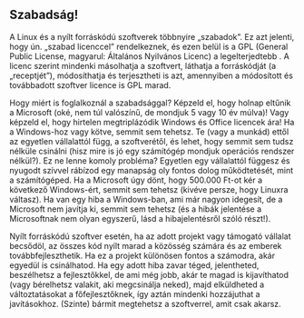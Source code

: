 



<h2>Szabadság!</h2>

A Linux és a nyílt forráskódú szoftverek többnyire „szabadok”. Ez azt jelenti, hogy ún. „szabad licenccel” rendelkeznek, és ezen belül is a GPL (General Public License, magyarul: Általános Nyilvános Licenc) a legelterjedtebb . A licenc szerint mindenki másolhatja a szoftvert, láthatja a forráskódját (a „receptjét”), módosíthatja és terjesztheti is azt, amennyiben a módosított és továbbadott szoftver licence is GPL marad.

Hogy miért is foglalkoznál a szabadsággal? Képzeld el, hogy holnap eltűnik a Microsoft (oké, nem túl valószínű, de mondjuk 5 vagy 10 év múlva)! Vagy képzeld el, hogy hirtelen megtriplázódik Windows és Office licencek ára! Ha a Windows-hoz vagy kötve, semmit sem tehetsz. Te (vagy a munkád) ettől az egyetlen vállalattól függ, a szoftverétől, és lehet, hogy semmit sem tudsz nélküle csinálni (hisz mire is jó egy számítógép mondjuk operációs rendszer nélkül?). Ez ne lenne komoly probléma? Egyetlen egy vállalattól függesz és nyugodt szívvel rábízod egy manapság oly fontos dolog működtetését, mint a számítógéped. Ha a Microsoft úgy dönt, hogy 500.000 Ft-ot kér a következő Windows-ért, semmit sem tehetsz (kivéve persze, hogy Linuxra váltasz). Ha van egy hiba a Windows-ban, ami már nagyon idegesít, de a Microsoft nem javítja ki, semmit sem tehetsz (és a hibák jelentése a Microsoftnak nem olyan egyszerű, lásd a hibajelentésről szóló részt!).

Nyílt forráskódú szoftver esetén, ha az adott projekt vagy támogató vállalat becsődöl, az összes kód nyílt marad a közösség számára és az emberek továbbfejleszthetik. Ha ez a projekt különösen fontos a számodra, akár egyedül is csinálhatod. Ha egy adott hiba zavar téged, jelentheted, beszélhetsz a fejlesztőkkel, de ami még jobb, akár te magad is kijavíthatod (vagy bérelhetsz valakit, aki megcsinálja neked), majd elküldheted a változtatásokat a főfejlesztőknek, így aztán mindenki hozzájuthat a javításokhoz. (Szinte) bármit megtehetsz a szoftverrel, amit csak akarsz.




